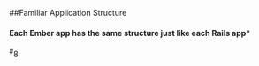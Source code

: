 ##Familiar Application Structure

#### Each Ember app has the same structure just like each Rails app*


<div class="number"><sup>#</sup>8</div>
